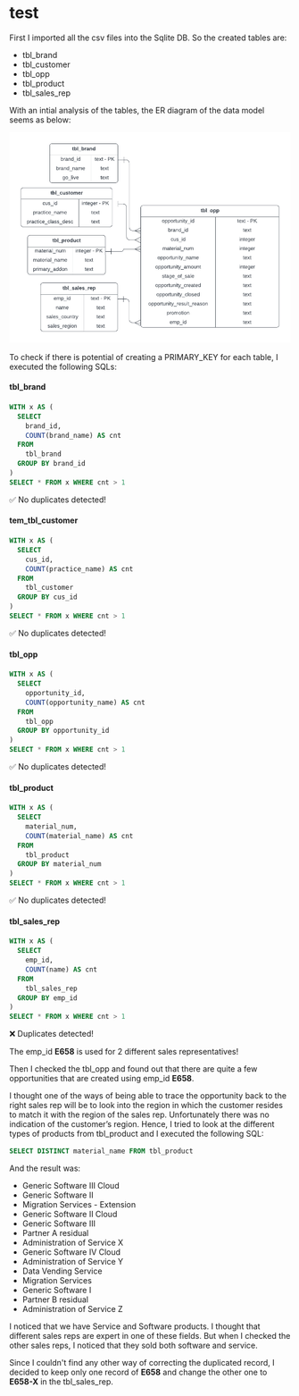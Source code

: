 # test

First I imported all the csv files into the Sqlite DB. So the created tables are:

- tbl_brand
- tbl_customer
- tbl_opp
- tbl_product
- tbl_sales_rep

With an intial analysis of the tables, the ER diagram of the data model seems as below:

![alt text](https://github.com/sarangch/test/blob/main/er_diagram.png)

To check if there is potential of creating a PRIMARY_KEY for each table, I executed the following SQLs:

#### tbl_brand

```sql
WITH x AS (
  SELECT 
  	brand_id, 
  	COUNT(brand_name) AS cnt 
  FROM 
  	tbl_brand 
  GROUP BY brand_id
)
SELECT * FROM x WHERE cnt > 1
```

:white_check_mark: No duplicates detected!


#### tem_tbl_customer

```sql
WITH x AS (
  SELECT 
  	cus_id, 
  	COUNT(practice_name) AS cnt 
  FROM 
  	tbl_customer
  GROUP BY cus_id
)
SELECT * FROM x WHERE cnt > 1
```

:white_check_mark: No duplicates detected!

#### tbl_opp

```sql
WITH x AS (
  SELECT 
  	opportunity_id, 
  	COUNT(opportunity_name) AS cnt 
  FROM 
  	tbl_opp
  GROUP BY opportunity_id
)
SELECT * FROM x WHERE cnt > 1
```

:white_check_mark: No duplicates detected!


#### tbl_product

```sql
WITH x AS (
  SELECT 
  	material_num, 
  	COUNT(material_name) AS cnt 
  FROM 
  	tbl_product
  GROUP BY material_num
)
SELECT * FROM x WHERE cnt > 1
```

:white_check_mark: No duplicates detected!


#### tbl_sales_rep

```sql
WITH x AS (
  SELECT 
  	emp_id, 
  	COUNT(name) AS cnt 
  FROM 
  	tbl_sales_rep
  GROUP BY emp_id
)
SELECT * FROM x WHERE cnt > 1
```

:x: Duplicates detected!

The emp_id **E658** is used for 2 different sales representatives!

Then I checked the tbl_opp and found out that there are quite a few opportunities that are created using emp_id **E658**. 

I thought one of the ways of being able to trace the opportunity back to the right sales rep will be to look into the region in which the customer resides to match it with the region of the sales rep. Unfortunately there was no indication of the customer’s region. Hence, I tried to look at the different types of products from tbl_product and I executed the following SQL:

```sql
SELECT DISTINCT material_name FROM tbl_product
```

And the result was:

- Generic Software III Cloud
- Generic Software II
- Migration Services - Extension
- Generic Software II Cloud
- Generic Software III
- Partner A residual
- Administration of Service X
- Generic Software IV Cloud
- Administration of Service Y
- Data Vending Service
- Migration Services
- Generic Software I
- Partner B residual 
- Administration of Service Z


I noticed that we have Service and Software products. I thought that different sales reps are expert in one of these fields. But when I checked the other sales reps, I noticed that they sold both software and service. 

Since I couldn't find any other way of correcting the duplicated record, I decided to keep only one record of **E658** and change the other one to **E658-X** in the tbl_sales_rep.


